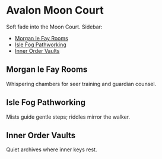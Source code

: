 # Avalon Moon Court

Soft fade into the Moon Court. Sidebar:
- [Morgan le Fay Rooms](#morgan-le-fay-rooms)
- [Isle Fog Pathworking](#isle-fog-pathworking)
- [Inner Order Vaults](#inner-order-vaults)

## Morgan le Fay Rooms
Whispering chambers for seer training and guardian counsel.

## Isle Fog Pathworking
Mists guide gentle steps; riddles mirror the walker.

## Inner Order Vaults
Quiet archives where inner keys rest.
